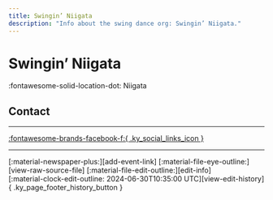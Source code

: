```yaml
---
title: Swingin’ Niigata
description: "Info about the swing dance org: Swingin’ Niigata."
---
```


# Swingin’ Niigata

:fontawesome-solid-location-dot: Niigata  


## Contact


---

 [:fontawesome-brands-facebook-f:{ .ky_social_links_icon }](https://www.facebook.com/groups/589243062715844)

---

<div class="ky_page_footer" markdown>
<div class="ky_page_footer_trailing" markdown="span">
[:material-newspaper-plus:][add-event-link]
[:material-file-eye-outline:][view-raw-source-file]
[:material-file-edit-outline:][edit-info]
</div>
<div class="ky_page_footer_leading" markdown="span">
[:material-clock-edit-outline: 2024-06-30T10:35:00 UTC][view-edit-history]{ .ky_page_footer_history_button }
</div>
</div>

[add-event-link]: https://github.com/swingdance/events/issues/new?assignees=&labels=add+event&projects=&template=02-add_entity.yml&title=%5Bja_JP%5D%20Add%20Event%3A%20%3CName%3E&region=ja_JP&province=Niigata&city=Niigata&org_id=swingin-niigata "Add Event"
[view-raw-source-file]: https://github.com/swingdance/orgs/blob/main/ja_JP/swingin-niigata.json "View Raw Source File"
[edit-info]: https://github.com/swingdance/orgs/issues/new?assignees=&labels=update+org&projects=&template=03-update_entity.yml&title=%5Bja_JP%5D%20Update%20Org%3A%20Swingin%E2%80%99%20Niigata&region=ja_JP&id=swingin-niigata&name=Swingin%E2%80%99%20Niigata "Edit Info"

[view-edit-history]: https://github.com/swingdance/orgs/commits/main/ja_JP/swingin-niigata.json "View Edit History"
